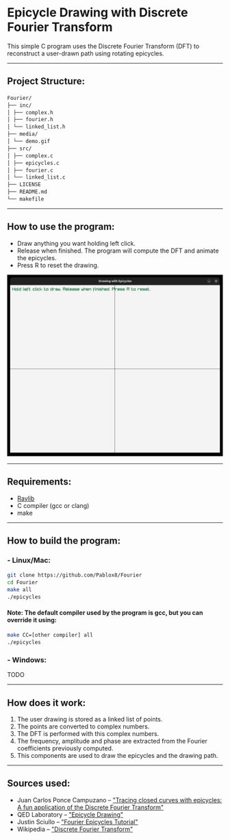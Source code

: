 # Epicycle Drawing with Discrete Fourier Transform

This simple C program uses the Discrete Fourier Transform (DFT) to reconstruct a user-drawn path using rotating epicycles.

---

## Project Structure:
```bash
Fourier/
├── inc/
│ ├── complex.h
│ ├── fourier.h
│ └── linked_list.h
├── media/
│ └── demo.gif
├── src/
│ ├── complex.c
│ ├── epicycles.c
│ ├── fourier.c
│ └── linked_list.c
├── LICENSE
├── README.md
└── makefile
```

---

## How to use the program:
- Draw anything you want holding left click.
- Release when finished. The program will compute the DFT and animate the epicycles.
- Press R to reset the drawing.

![Demo of the Program](./media/demo.gif)

---

## Requirements:
- [Raylib](https://www.raylib.com/)
- C compiler (gcc or clang)
- make

---

## How to build the program:
### - Linux/Mac:
```bash
git clone https://github.com/Pablox8/Fourier
cd Fourier
make all
./epicycles
```

#### Note: The default compiler used by the program is gcc, but you can override it using:
```bash
make CC=[other compiler] all
./epicycles
```

### - Windows:
TODO

---

## How does it work:
1. The user drawing is stored as a linked list of points.
2. The points are converted to complex numbers.
3. The DFT is performed with this complex numbers.
4. The frequency, amplitude and phase are extracted from the Fourier coefficients previously computed.
5. This components are used to draw the epicycles and the drawing path.

---

## Sources used:
- Juan Carlos Ponce Campuzano – ["Tracing closed curves with epicycles: A fun application of the Discrete Fourier Transform"](https://www.researchgate.net/publication/367046812_Tracing_closed_curves_with_epicycles_A_fun_application_of_the_Discrete_Fourier_Transform)
- QED Laboratory – ["Epicycle Drawing"](https://www.qedlaboratory.com/post/epicycledrawing/)
- Justin Sciullo – ["Fourier Epicycles Tutorial"](https://justinsciullo.com/posts/GVSU-dft/#defining-epicycles)
- Wikipedia – ["Discrete Fourier Transform"](https://en.wikipedia.org/wiki/Discrete_Fourier_transform)